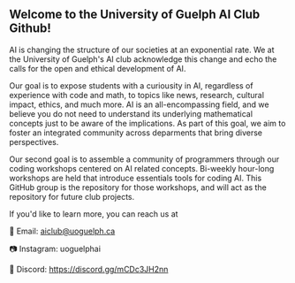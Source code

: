 ## Welcome to the University of Guelph AI Club Github!

AI is changing the structure of our societies at an exponential rate. We at the University of Guelph's AI club acknowledge this change and echo the calls for the open and ethical development of AI. 

Our goal is to expose students with a curiousity in AI, regardless of experience with code and math, to topics like news, research, cultural impact, ethics, and much more. AI is an all-encompassing field, and we believe you do not need to understand its underlying mathematical concepts just to be aware of the implications. As part of this goal, we aim to foster an integrated community across deparments that bring diverse perspectives. 

Our second goal is to assemble a community of programmers through our coding workshops centered on AI related concepts. Bi-weekly hour-long workshops are held that introduce essentials tools for coding AI. This GitHub group is the repository for those workshops, and will act as the repository for future club projects. 

If you'd like to learn more, you can reach us at 

📧 Email:       aiclub@uoguelph.ca

📷 Instagram:   uoguelphai

📲 Discord:     https://discord.gg/mCDc3JH2nn
<!--

**Here are some ideas to get you started:**

🙋‍♀️ A short introduction - what is your organization all about?
🌈 Contribution guidelines - how can the community get involved?
👩‍💻 Useful resources - where can the community find your docs? Is there anything else the community should know?
🍿 Fun facts - what does your team eat for breakfast?
🧙 Remember, you can do mighty things with the power of [Markdown](https://docs.github.com/github/writing-on-github/getting-started-with-writing-and-formatting-on-github/basic-writing-and-formatting-syntax)
-->
